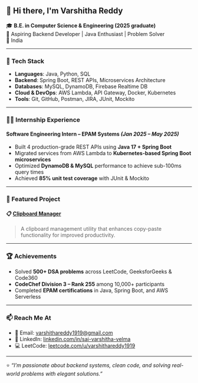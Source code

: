 ## 👋 Hi there, I'm Varshitha Reddy

🎓 **B.E. in Computer Science & Engineering (2025 graduate)**  
💼 Aspiring Backend Developer | Java Enthusiast | Problem Solver  
📍 India

---

### 🚀 Tech Stack
- **Languages**: Java, Python, SQL
- **Backend**: Spring Boot, REST APIs, Microservices Architecture
- **Databases**: MySQL, DynamoDB, Firebase Realtime DB
- **Cloud & DevOps**: AWS Lambda, API Gateway, Docker, Kubernetes
- **Tools**: Git, GitHub, Postman, JIRA, JUnit, Mockito

---

### 👨‍💻 Internship Experience
#### **Software Engineering Intern – EPAM Systems** *(Jan 2025 – May 2025)*
- Built 4 production-grade REST APIs using **Java 17 + Spring Boot**
- Migrated services from AWS Lambda to **Kubernetes-based Spring Boot microservices**
- Optimized **DynamoDB & MySQL** performance to achieve sub-100ms query times
- Achieved **85% unit test coverage** with JUnit & Mockito

---

### 📂 Featured Project
#### 📋 [Clipboard Manager](https://github.com/VarshithaReddy0/clipboard-manager)
> A clipboard management utility that enhances copy-paste functionality for improved productivity.  

---

### 🏆 Achievements
- Solved **500+ DSA problems** across LeetCode, GeeksforGeeks & Code360
- **CodeChef Division 3 – Rank 255** among 10,000+ participants
- Completed **EPAM certifications** in Java, Spring Boot, and AWS Serverless

---

### 📫 Reach Me At
- 📧 Email: [varshithareddy1919@gmail.com](mailto:varshithareddy1919@gmail.com)
- 💼 LinkedIn: [linkedin.com/in/sai-varshitha-velma](https://linkedin.com/in/sai-varshitha-velma)
- 💻 LeetCode: [leetcode.com/u/varshithareddy1919](https://leetcode.com/u/varshithareddy1919/)

---

⭐ *“I’m passionate about backend systems, clean code, and solving real-world problems with elegant solutions.”*
